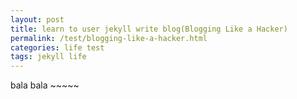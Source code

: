 ```yaml
---
layout: post
title: learn to user jekyll write blog(Blogging Like a Hacker)
permalink: /test/blogging-like-a-hacker.html
categories: life test
tags: jekyll life 
---
```


bala bala ~~~~~

